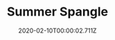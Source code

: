 ---
templateKey: blog-post
title: Summer Spangle
description: A tropical bloom that thrives in the humid summer air. Has a sweet, tangy aroma.
featuredpost: false
date: 2020-02-10T00:00:02.711Z
featuredimage: /img/Summer_Spangle.png
sellPrice: 90
tags: 
  - Summer
  -  edible
  -  flower
---